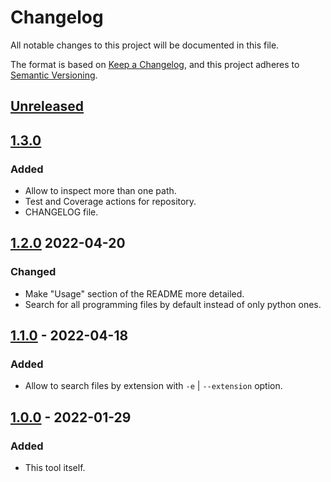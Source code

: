 # Changelog

All notable changes to this project will be documented in this file.

The format is based on [Keep a Changelog](https://keepachangelog.com/en/1.0.0/),
and this project adheres to [Semantic Versioning](https://semver.org/spec/v2.0.0.html).

## [Unreleased]

## [1.3.0]

### Added

- Allow to inspect more than one path.
- Test and Coverage actions for repository.
- CHANGELOG file.

## [1.2.0] 2022-04-20

### Changed

- Make "Usage" section of the README more detailed.
- Search for all programming files by default instead of only python ones.

## [1.1.0] - 2022-04-18

### Added

- Allow to search files by extension with `-e` | `--extension` option.

## [1.0.0] - 2022-01-29

### Added

- This tool itself.

[Unreleased]: https://github.com/Masynchin/ndnt/compare/1.3.0...HEAD
[1.3.0]: https://github.com/Masynchin/ndnt/compare/1.2.0...1.3.0
[1.2.0]: https://github.com/Masynchin/ndnt/compare/1.1.0...1.2.0
[1.1.0]: https://github.com/Masynchin/ndnt/compare/1.0.0...1.1.0
[1.0.0]: https://github.com/Masynchin/ndnt/releases/tag/1.0.0
